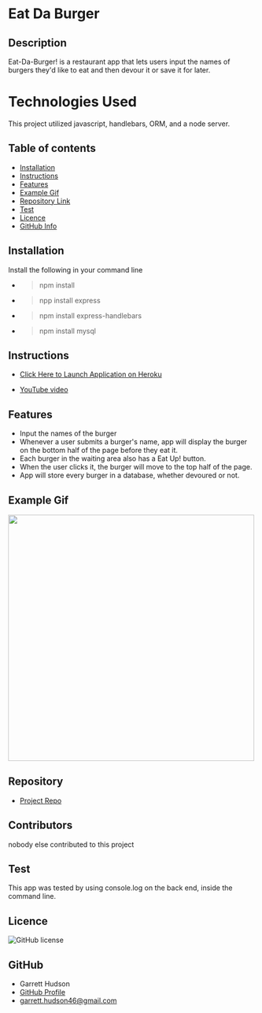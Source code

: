 # **Eat Da Burger**


## Description

Eat-Da-Burger! is a restaurant app that lets users input the names of burgers they'd like to eat and then devour it or save it for later.

# Technologies Used

This project utilized javascript, handlebars, ORM, and a node server.

## Table of contents

- [Installation](#installation)
- [Instructions](#instructions)
- [Features](#features)
- [Example Gif](#example-gif)
- [Repository Link](#Repository)
- [Test](#Test)
- [Licence](#Licence)
- [GitHub Info](#GitHub)

## Installation

Install the following in your command line

- > npm install
- > npp install express
- > npm install express-handlebars
- > npm install mysql

## Instructions

- [Click Here to Launch Application on Heroku](https://whispering-reaches-03639.herokuapp.com/)

- [YouTube video](https://www.youtube.com/watch?v=TOVXLTZYWSo)

## Features

- Input the names of the burger
- Whenever a user submits a burger's name, app will display the burger on the bottom half of the page before they eat it.
- Each burger in the waiting area also has a Eat Up! button.
- When the user clicks it, the burger will move to the top half of the page.
- App will store every burger in a database, whether devoured or not.

## Example Gif

<img src="public/assets/Eat-Da-Burger.gif" width="500" />

## Repository

- [Project Repo](https://github.com/ghudson46/eat-da-burger)

## Contributors

nobody else contributed to this project

## Test

This app was tested by using console.log on the back end, inside the command line.

## Licence

![GitHub license](https://img.shields.io/badge/license-MIT-blue.svg)

## GitHub


- Garrett Hudson
- [GitHub Profile](https://github.com/ghudson46)
- <garrett.hudson46@gmail.com>